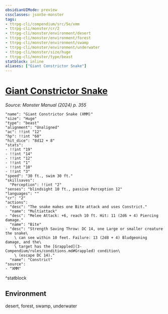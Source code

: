 ```yaml
---
obsidianUIMode: preview
cssclasses: json5e-monster
tags:
- ttrpg-cli/compendium/src/5e/xmm
- ttrpg-cli/monster/cr/2
- ttrpg-cli/monster/environment/desert
- ttrpg-cli/monster/environment/forest
- ttrpg-cli/monster/environment/swamp
- ttrpg-cli/monster/environment/underwater
- ttrpg-cli/monster/size/huge
- ttrpg-cli/monster/type/beast
statblock: inline
aliases: ["Giant Constrictor Snake"]
---
```

# [Giant Constrictor Snake](3-Compendium\bestiary\beast/giant-constrictor-snake-xmm.md)
*Source: Monster Manual (2024) p. 355*  

```statblock
"name": "Giant Constrictor Snake (XMM)"
"size": "Huge"
"type": "beast"
"alignment": "Unaligned"
"ac": !!int "12"
"hp": !!int "60"
"hit_dice": "8d12 + 8"
"stats":
- !!int "19"
- !!int "14"
- !!int "12"
- !!int "1"
- !!int "10"
- !!int "3"
"speed": "30 ft., swim 30 ft."
"skillsaves":
  "Perception": !!int "2"
"senses": "blindsight 10 ft., passive Perception 12"
"languages": ""
"cr": "2"
"actions":
- "desc": "The snake makes one Bite attack and uses Constrict."
  "name": "Multiattack"
- "desc": "Melee Attack: +6, reach 10 ft. Hit: 11 (2d6 + 4) Piercing damage."
  "name": "Bite"
- "desc": "Strength Saving Throw: DC 14, one Large or smaller creature the snake\
    \ can see within 10 feet. Failure: 13 (2d8 + 4) Bludgeoning damage, and the\
    \ target has the [Grappled](3-Compendium/rules/conditions.md#Grappled) condition\
    \ (escape DC 14)."
  "name": "Constrict"
"source":
- "XMM"
```
^statblock

## Environment

desert, forest, swamp, underwater